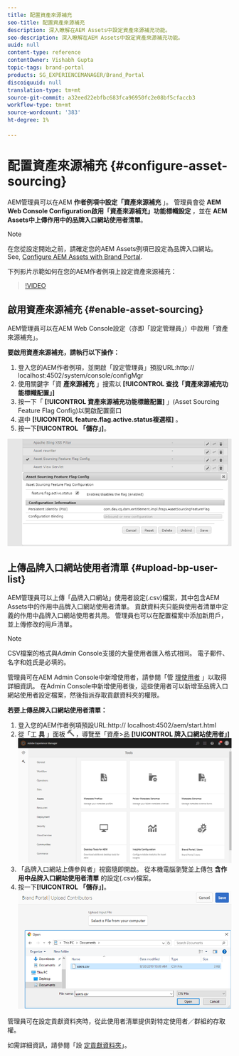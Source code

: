 ```yaml
---
title: 配置資產來源補充
seo-title: 配置資產來源補充
description: 深入瞭解在AEM Assets中設定資產來源補充功能。
seo-description: 深入瞭解在AEM Assets中設定資產來源補充功能。
uuid: null
content-type: reference
contentOwner: Vishabh Gupta
topic-tags: brand-portal
products: SG_EXPERIENCEMANAGER/Brand_Portal
discoiquuid: null
translation-type: tm+mt
source-git-commit: a32eed22ebfbc683fca96950fc2e08bf5cfaccb3
workflow-type: tm+mt
source-wordcount: '383'
ht-degree: 1%

---
```



# 配置資產來源補充 {#configure-asset-sourcing}

AEM管理員可以在AEM **作者例項中設定「資產來源補充** 」。 管理員會從 **AEM Web Console Configuration啟用「資產來源補充」功能標幟設定** ，並在 **AEM Assets中上傳作用中的品牌入口網站使用者清單**。

>[!NOTE]
>
>在您從設定開始之前，請確定您的AEM Assets例項已設定為品牌入口網站。 See, [Configure AEM Assets with Brand Portal](../using/configure-aem-assets-with-brand-portal.md).

下列影片示範如何在您的AEM作者例項上設定資產來源補充：

>[!VIDEO](https://video.tv.adobe.com/v/29771)

## 啟用資產來源補充 {#enable-asset-sourcing}

AEM管理員可以在AEM Web Console設定（亦即「設定管理員」）中啟用「資產來源補充」。

**要啟用資產來源補充，請執行以下操作：**
1. 登入您的AEM作者例項，並開啟「設定管理員」預設URL:http:// localhost:4502/system/console/configMgr
1. 使用關鍵字「資 **產來源補充** 」搜索以 **[!UICONTROL 查找「資產來源補充功能標幟配置」]**
1. 按一下「 **[!UICONTROL 資產來源補充功能標籤配置]** 」(Asset Sourcing Feature Flag Config)以開啟配置窗口
1. 選中 **[!UICONTROL feature.flag.active.status複選框]** 。
1. 按一下&#x200B;**[!UICONTROL 「儲存」]**。

![](assets/enable-asset-sourcing.png)

## 上傳品牌入口網站使用者清單 {#upload-bp-user-list}

AEM管理員可以上傳「品牌入口網站」使用者設定(.csv)檔案，其中包含AEM Assets中的作用中品牌入口網站使用者清單。 貢獻資料夾只能與使用者清單中定義的作用中品牌入口網站使用者共用。 管理員也可以在配置檔案中添加新用戶，並上傳修改的用戶清單。

>[!NOTE]
>
>CSV檔案的格式與Admin Console支援的大量使用者匯入格式相同。 電子郵件、名字和姓氏是必填的。

管理員可在AEM Admin Console中新增使用者，請參閱「管 [理使用者](brand-portal-adding-users.md) 」以取得詳細資訊。 在Admin Console中新增使用者後，這些使用者可以新增至品牌入口網站使用者設定檔案，然後指派存取貢獻資料夾的權限。

**若要上傳品牌入口網站使用者清單：**
1. 登入您的AEM作者例項預設URL:http:// localhost:4502/aem/start.html
1. 從「工 **具** 」面板 ![](assets/tools.png) ，導覽至「資產>品 **[!UICONTROL 牌入口網站使用者」]**
   ![](assets/upload-user-list1.png)
1. 「品牌入口網站上傳參與者」視窗隨即開啟。
從本機電腦瀏覽並上傳包 **含作用中品牌入口網站使用者清單** 的設定(.csv)檔案。
1. 按一下&#x200B;**[!UICONTROL 「儲存」]**。
   ![](assets/upload-user-list2.png)


管理員可在設定貢獻資料夾時，從此使用者清單提供對特定使用者／群組的存取權。

如需詳細資訊，請參閱「設 [定貢獻資料夾](brand-portal-contribution-folder.md)」。
